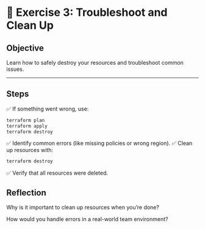 # 📝 Exercise 3: Troubleshoot and Clean Up

## Objective

Learn how to safely destroy your resources and troubleshoot common issues.

---

## Steps

✅ If something went wrong, use:

```bash
terraform plan
terraform apply
terraform destroy
```

✅ Identify common errors (like missing policies or wrong region).
✅ Clean up resources with:

```bash
terraform destroy
```

✅ Verify that all resources were deleted.

## Reflection
Why is it important to clean up resources when you’re done?

How would you handle errors in a real-world team environment?